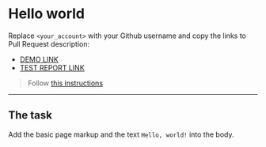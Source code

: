 # Hello world
Replace `<your_account>` with your Github username and copy the links to Pull Request description:
- [DEMO LINK](https://DominoSl.github.io/layout_hello-world/)
- [TEST REPORT LINK](https://DominoSl.github.io/layout_hello-world/report/html_report/)

> Follow [this instructions](https://mate-academy.github.io/layout_task-guideline/#how-to-solve-the-layout-tasks-on-github)
___

## The task 
Add the basic page markup and the text `Hello, world!` into the body.
